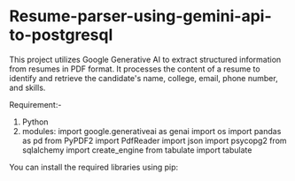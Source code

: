 # Resume-parser-using-gemini-api-to-postgresql
This project utilizes Google Generative AI to extract structured information from resumes in PDF format.
It processes the content of a resume to identify and retrieve the candidate's name, college, email, phone number, and skills.

Requirement:-

1. Python
2. modules:
   import google.generativeai as genai
   import os
   import pandas as pd
   from PyPDF2 import PdfReader
   import json
  import psycopg2
  from sqlalchemy import create_engine
  from tabulate import tabulate

You can install the required libraries using pip:
